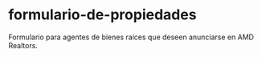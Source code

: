 # formulario-de-propiedades
Formulario para agentes de bienes raíces que deseen anunciarse en AMD Realtors.
